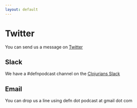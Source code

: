 ```yaml
---
layout: default
---
```


# Twitter

You can send us a message on <a href="https://twitter.com/defnpodcast" target="_blank">Twitter</a>

## Slack

We have a #defnpodcast channel on the <a href="http://clojurians.net" target="_blank">Clojurians Slack</a>

## Email

You can drop us a line using defn dot podcast at gmail dot com
